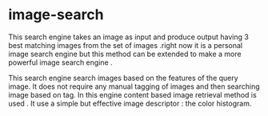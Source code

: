 # image-search
This search engine takes an image as input and produce output having 3 best matching images from the set of images .right now it is a personal image search engine but this method can be extended to make a more powerful image search engine .

This search engine search images based on the features of the query image. It does not require any manual tagging of images and then searching image based on tag.
In this engine content based image retrieval method is used . It use a simple but effective image descriptor : the color histogram.
